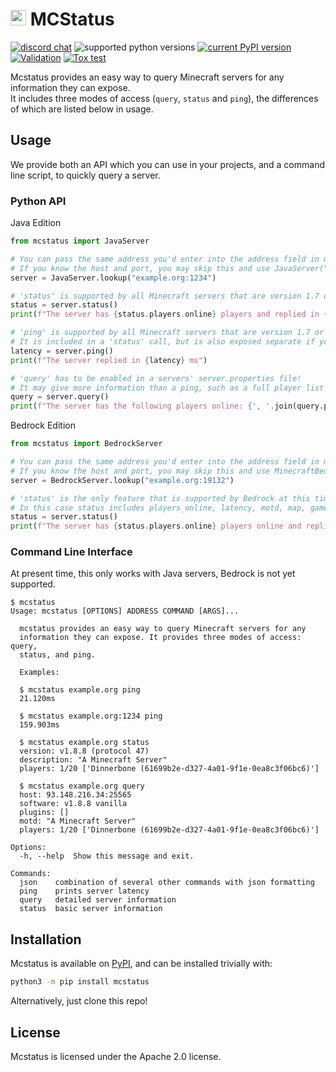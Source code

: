 # <img src="https://i.imgur.com/nPCcxts.png" height=25> MCStatus
[![discord chat](https://img.shields.io/discord/936788458939224094.svg?logo=Discord)](https://discord.gg/C2wX7zduxC)
![supported python versions](https://img.shields.io/pypi/pyversions/mcstatus.svg)
[![current PyPI version](https://img.shields.io/pypi/v/mcstatus.svg)](https://pypi.org/project/mcstatus/)
[![Validation](https://github.com/py-mine/mcstatus/actions/workflows/validation.yml/badge.svg)](https://github.com/py-mine/mcstatus/actions/workflows/validation.yml)
[![Tox test](https://github.com/py-mine/mcstatus/actions/workflows/tox-test.yml/badge.svg)](https://github.com/py-mine/mcstatus/actions/workflows/tox-test.yml)

Mcstatus provides an easy way to query Minecraft servers for any information they can expose.  
It includes three modes of access (`query`, `status` and `ping`), the differences of which are listed below in usage.

## Usage

We provide both an API which you can use in your projects, and a command line script, to quickly query a server.

### Python API

Java Edition
```python
from mcstatus import JavaServer

# You can pass the same address you'd enter into the address field in minecraft into the 'lookup' function
# If you know the host and port, you may skip this and use JavaServer("example.org", 1234)
server = JavaServer.lookup("example.org:1234")

# 'status' is supported by all Minecraft servers that are version 1.7 or higher.
status = server.status()
print(f"The server has {status.players.online} players and replied in {status.latency} ms")

# 'ping' is supported by all Minecraft servers that are version 1.7 or higher.
# It is included in a 'status' call, but is also exposed separate if you do not require the additional info.
latency = server.ping()
print(f"The server replied in {latency} ms")

# 'query' has to be enabled in a servers' server.properties file!
# It may give more information than a ping, such as a full player list or mod information.
query = server.query()
print(f"The server has the following players online: {', '.join(query.players.names)}")
```

Bedrock Edition
```python
from mcstatus import BedrockServer

# You can pass the same address you'd enter into the address field in minecraft into the 'lookup' function
# If you know the host and port, you may skip this and use MinecraftBedrockServer("example.org", 19132)
server = BedrockServer.lookup("example.org:19132")

# 'status' is the only feature that is supported by Bedrock at this time.
# In this case status includes players_online, latency, motd, map, gamemode, and players_max. (ex: status.gamemode)
status = server.status()
print(f"The server has {status.players.online} players online and replied in {status.latency} ms")
```

### Command Line Interface

At present time, this only works with Java servers, Bedrock is not yet supported.
```
$ mcstatus
Usage: mcstatus [OPTIONS] ADDRESS COMMAND [ARGS]...

  mcstatus provides an easy way to query Minecraft servers for any
  information they can expose. It provides three modes of access: query,
  status, and ping.

  Examples:

  $ mcstatus example.org ping
  21.120ms

  $ mcstatus example.org:1234 ping
  159.903ms

  $ mcstatus example.org status
  version: v1.8.8 (protocol 47)
  description: "A Minecraft Server"
  players: 1/20 ['Dinnerbone (61699b2e-d327-4a01-9f1e-0ea8c3f06bc6)']

  $ mcstatus example.org query
  host: 93.148.216.34:25565
  software: v1.8.8 vanilla
  plugins: []
  motd: "A Minecraft Server"
  players: 1/20 ['Dinnerbone (61699b2e-d327-4a01-9f1e-0ea8c3f06bc6)']

Options:
  -h, --help  Show this message and exit.

Commands:
  json    combination of several other commands with json formatting
  ping    prints server latency
  query   detailed server information
  status  basic server information
```

## Installation

Mcstatus is available on [PyPI](https://pypi.org/project/mcstatus/), and can be installed trivially with:

```bash
python3 -m pip install mcstatus
```

Alternatively, just clone this repo!

## License

Mcstatus is licensed under the Apache 2.0 license.
